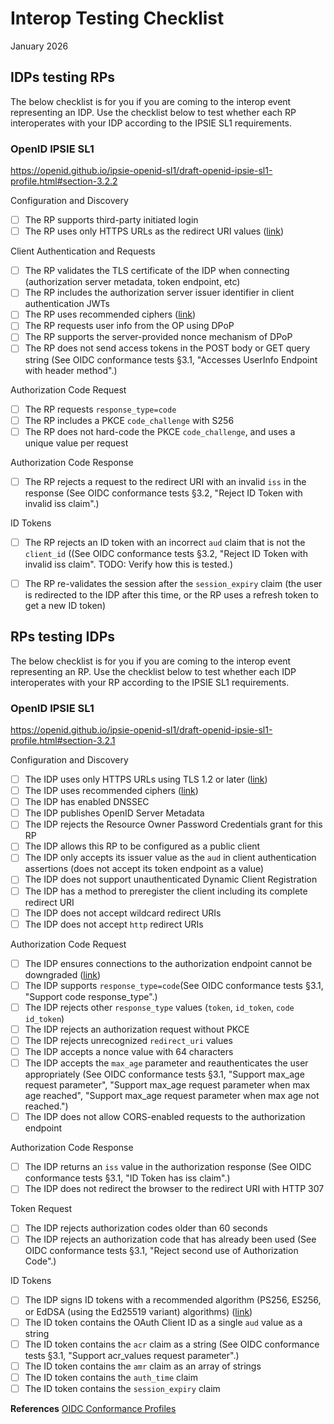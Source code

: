 # Interop Testing Checklist

January 2026


## IDPs testing RPs

The below checklist is for you if you are coming to the interop event representing an IDP. Use the checklist below to test whether each RP interoperates with your IDP according to the IPSIE SL1 requirements.


### OpenID IPSIE SL1

https://openid.github.io/ipsie-openid-sl1/draft-openid-ipsie-sl1-profile.html#section-3.2.2

Configuration and Discovery

* [ ] The RP supports third-party initiated login 
* [ ] The RP uses only HTTPS URLs as the redirect URI values ([link](https://openid.github.io/ipsie-common-requirements-profile/draft-ipsie-common-requirements-profile.html#section-3.2.1))

Client Authentication and Requests

* [ ] The RP validates the TLS certificate of the IDP when connecting (authorization server metadata, token endpoint, etc)
* [ ] The RP includes the authorization server issuer identifier in client authentication JWTs
* [ ] The RP uses recommended ciphers ([link](https://openid.github.io/ipsie-common-requirements-profile/draft-ipsie-common-requirements-profile.html#section-3.2.2))
* [ ] The RP requests user info from the OP using DPoP
* [ ] The RP supports the server-provided nonce mechanism of DPoP
* [ ] The RP does not send access tokens in the POST body or GET query string (See OIDC conformance tests §3.1, "Accesses UserInfo Endpoint with header method".)

Authorization Code Request

* [ ] The RP requests `response_type=code` 
* [ ] The RP includes a PKCE `code_challenge` with S256
* [ ] The RP does not hard-code the PKCE `code_challenge`, and uses a unique value per request

Authorization Code Response

* [ ] The RP rejects a request to the redirect URI with an invalid `iss` in the response (See OIDC conformance tests §3.2, "Reject ID Token with invalid iss claim".)

ID Tokens

* [ ] The RP rejects an ID token with an incorrect `aud` claim that is not the `client_id` ((See OIDC conformance tests §3.2, "Reject ID Token with invalid iss claim".  TODO: Verify how this is tested.)
* [ ] The RP re-validates the session after the `session_expiry` claim (the user is redirected to the IDP after this time, or the RP uses a refresh token to get a new ID token)


## RPs testing IDPs

The below checklist is for you if you are coming to the interop event representing an RP. Use the checklist below to test whether each IDP interoperates with your RP according to the IPSIE SL1 requirements.


### OpenID IPSIE SL1

https://openid.github.io/ipsie-openid-sl1/draft-openid-ipsie-sl1-profile.html#section-3.2.1

Configuration and Discovery

* [ ] The IDP uses only HTTPS URLs using TLS 1.2 or later ([link](https://openid.github.io/ipsie-common-requirements-profile/draft-ipsie-common-requirements-profile.html#section-3.2.1))
* [ ] The IDP uses recommended ciphers ([link](https://openid.github.io/ipsie-common-requirements-profile/draft-ipsie-common-requirements-profile.html#section-3.2.2))
* [ ] The IDP has enabled DNSSEC
* [ ] The IDP publishes OpenID Server Metadata
* [ ] The IDP rejects the Resource Owner Password Credentials grant for this RP
* [ ] The IDP allows this RP to be configured as a public client
* [ ] The IDP only accepts its issuer value as the `aud` in client authentication assertions (does not accept its token endpoint as a value)
* [ ] The IDP does not support unauthenticated Dynamic Client Registration
* [ ] The IDP has a method to preregister the client including its complete redirect URI
* [ ] The IDP does not accept wildcard redirect URIs
* [ ] The IDP does not accept `http` redirect URIs

Authorization Code Request

* [ ] The IDP ensures connections to the authorization endpoint cannot be downgraded ([link](https://openid.github.io/ipsie-common-requirements-profile/draft-ipsie-common-requirements-profile.html#section-3.2.3))
* [ ] The IDP supports `response_type=code`(See OIDC conformance tests §3.1, "Support code response_type".)
* [ ] The IDP rejects other `response_type` values (`token`, `id_token`, `code id_token`)
* [ ] The IDP rejects an authorization request without PKCE
* [ ] The IDP rejects unrecognized `redirect_uri` values
* [ ] The IDP accepts a nonce value with 64 characters
* [ ] The IDP accepts the `max_age` parameter and reauthenticates the user appropriately (See OIDC conformance tests §3.1, "Support max_age request
parameter", "Support max_age request parameter when max age reached", "Support max_age request parameter when max age not reached.")
* [ ] The IDP does not allow CORS-enabled requests to the authorization endpoint

Authorization Code Response

* [ ] The IDP returns an `iss` value in the authorization response (See OIDC conformance tests §3.1, "ID Token has iss claim".)
* [ ] The IDP does not redirect the browser to the redirect URI with HTTP 307

Token Request

* [ ] The IDP rejects authorization codes older than 60 seconds
* [ ] The IDP rejects an authorization code that has already been used (See OIDC conformance tests §3.1, "Reject second use of Authorization Code".)

ID Tokens

* [ ] The IDP signs ID tokens with a recommended algorithm (PS256, ES256, or EdDSA (using the Ed25519 variant) algorithms) ([link](https://openid.github.io/ipsie-common-requirements-profile/draft-ipsie-common-requirements-profile.html#section-3.3))
* [ ] The ID token contains the OAuth Client ID as a single `aud` value as a string 
* [ ] The ID token contains the `acr` claim as a string (See OIDC conformance tests §3.1, "Support acr_values request parameter".)
* [ ] The ID token contains the `amr` claim as an array of strings 
* [ ] The ID token contains the `auth_time` claim 
* [ ] The ID token contains the `session_expiry` claim 

**References**
[OIDC Conformance Profiles](https://openid.net/wordpress-content/uploads/2018/06/OpenID-Connect-Conformance-Profiles.pdf)




